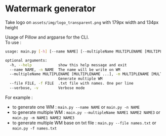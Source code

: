 # Watermark generator

Take logo on ``assets/img/logo_transparent.png`` with 179px width and 134px height 

Usage of Pillow and argparse for the CLI.  
To use : 
```bash
usage: main.py [-h] [--name NAME] [--multipleName MULTIPLENAME [MULTIPLENAME ...]] [--file FILE] [--verbose]

optional arguments:
  -h, --help            show this help message and exit
  --name NAME, -n NAME  The name will be write on WM
  --multipleName MULTIPLENAME [MULTIPLENAME ...], -m MULTIPLENAME [MULTIPLENAME ...]
                        Generate multiple WM
  --file FILE, -f FILE  .txt file with names. One per line
  --verbose, -v         Verbose mode

```
For example :
- to generate one WM : ``main.py --name NAME`` or ``main.py -n NAME``
- to generate multiple WM : ``main.py --multipleName NAME1 NAME2 NAME3`` or ``main.py -m NAME1 NAME2 NAME3``
- to generate multiple WM base on txt file : ``main.py --file names.txt`` or ``main.py -f names.txt``